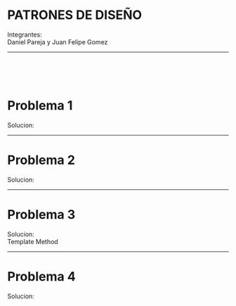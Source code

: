 # PATRONES DE DISEÑO

Integrantes:  
Daniel Pareja y Juan Felipe Gomez

<hr>

<br><br><br>

# Problema 1

Solucion:

<hr>

# Problema 2

Solucion:

<hr>

# Problema 3

Solucion:  
Template Method

<hr>

# Problema 4

Solucion:
